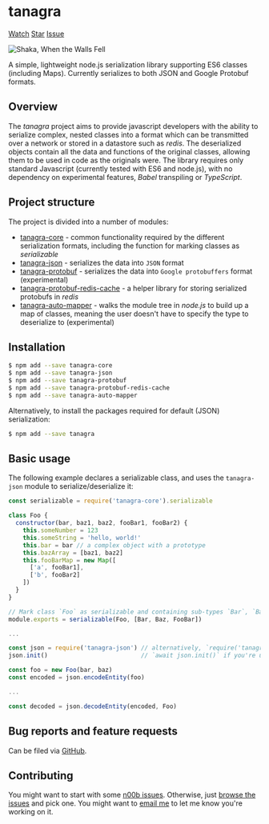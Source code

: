 <script async defer src="https://buttons.github.io/buttons.js"></script>

# tanagra

<a class="github-button"
   href="https://github.com/lukedawilson/tanagra/subscription"
   data-icon="octicon-eye"
   aria-label="Watch lukedawilson/tanagra on GitHub">Watch</a>
<a class="github-button"
   href="https://github.com/lukedawilson/tanagra"
   data-icon="octicon-star"
   aria-label="Star lukedawilson/tanagra on GitHub">Star</a>
<a class="github-button"
   href="https://github.com/lukedawilson/tanagra/issues"
   data-icon="octicon-issue-opened"
   aria-label="Issue lukedawilson/tanagra on GitHub">Issue</a>

![Shaka, When the Walls Fell](https://i.imgur.com/ejkP6Rvm.jpg)

A simple, lightweight node.js serialization library supporting ES6 classes (including Maps).
Currently serializes to both JSON and Google Protobuf formats.

## Overview

The _tanagra_ project aims to provide javascript developers with the ability to serialize complex,
nested classes into a format which can be transmitted over a network or stored in a
datastore such as _redis_. The deserialized objects contain all the data and functions of
the original classes, allowing them to be used in code as the originals were. The library requires
only standard Javascript (currently tested with ES6 and node.js), with no dependency on experimental
features, _Babel_ transpiling or _TypeScript_.

## Project structure

The project is divided into a number of modules:

- [tanagra-core](https://www.npmjs.com/package/tanagra-core) - common functionality required by the different
  serialization formats, including the function for marking classes as _serializable_
- [tanagra-json](https://www.npmjs.com/package/tanagra-json) - serializes the data into `JSON` format
- [tanagra-protobuf](https://www.npmjs.com/package/tanagra-protobuf) - serializes the data into `Google protobuffers`
  format (experimental)
- [tanagra-protobuf-redis-cache](https://www.npmjs.com/package/tanagra-protobuf-redis-cache) - a helper library
  for storing serialized protobufs in _redis_
- [tanagra-auto-mapper](https://www.npmjs.com/package/tanagra-auto-mapper) - walks the module tree in _node.js_
  to build up a map of classes, meaning the user doesn't have to specify the type to deserialize to (experimental)

## Installation

```bash
$ npm add --save tanagra-core
$ npm add --save tanagra-json
$ npm add --save tanagra-protobuf
$ npm add --save tanagra-protobuf-redis-cache
$ npm add --save tanagra-auto-mapper
```

Alternatively, to install the packages required for default (JSON) serialization:

```bash
$ npm add --save tanagra
```

## Basic usage

The following example declares a serializable class, and uses the `tanagra-json` module
to serialize/deserialize it:

```javascript
const serializable = require('tanagra-core').serializable

class Foo {
  constructor(bar, baz1, baz2, fooBar1, fooBar2) {
    this.someNumber = 123
    this.someString = 'hello, world!'
    this.bar = bar // a complex object with a prototype
    this.bazArray = [baz1, baz2]
    this.fooBarMap = new Map([
      ['a', fooBar1],
      ['b', fooBar2]
    ])
  }
}

// Mark class `Foo` as serializable and containing sub-types `Bar`, `Baz` and `FooBar`
module.exports = serializable(Foo, [Bar, Baz, FooBar])

...

const json = require('tanagra-json') // alternatively, `require('tanagra-protobuf')`
json.init()                          // `await json.init()` if you're using `tanagra-protobuf`

const foo = new Foo(bar, baz)
const encoded = json.encodeEntity(foo)

...

const decoded = json.decodeEntity(encoded, Foo)

```

## Bug reports and feature requests

Can be filed via [GitHub](https://github.com/lukedawilson/tanagra/issues/new/choose).

## Contributing

You might want to start with some [n00b issues](https://github.com/lukedawilson/tanagra/labels/good%20first%20issue).
Otherwise, just [browse the issues](https://github.com/lukedawilson/tanagra/issues) and pick one.
You might want to [email me](mailto:luke.d.a.wilson@gmail.com) to let me know you're working on it.